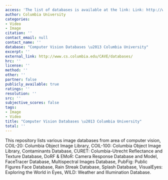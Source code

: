 ```yaml
---
access: 'The list of databases is available at the link: Link: http://www.cs.columbia.edu/CAVE/databases/'
author: Columbia University
categories:
- Video
- Image
citation: ''
contact_email: null
contact_name: ''
database: "Computer Vision Databases \u2013 Columbia University"
excerpt: ''
external_link: http://www.cs.columbia.edu/CAVE/databases/
hrc: ''
license: ''
method: ''
other: ''
partner: false
publicly_available: true
ratings: ''
resolution: ''
src: ''
subjective_scores: false
tags:
- Image
- Video
title: "Computer Vision Databases \u2013 Columbia University"
total: ''
---
```


This repository lists various image databases from area of computer vision, COIL-20: Columbia Object Image Library, COIL-100: Columbia Object Image Library, Contaminants Database, CURET: Columbia-Utrecht Reflectance and Texture Database, DoRF & EMoR: Camera Response Database and Model, FaceTracer Database, Multispectral Images Database, PubFig: Public Figures Face Database, Rain Streak Database, Splash Database, VisualEyes: Exploring the World in Eyes, WILD: Weather and Illumination Database.